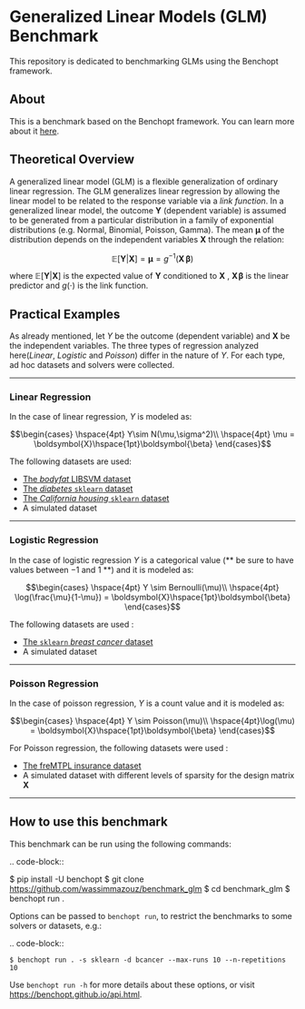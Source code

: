# **Generalized Linear Models** (GLM) Benchmark
This repository is dedicated to benchmarking GLMs using the Benchopt framework.

## **About**
This is a benchmark based on the Benchopt framework. You can learn more about it [here](https://benchopt.github.io/).

## **Theoretical Overview**
A generalized linear model (GLM) is a flexible generalization of ordinary linear regression. The GLM generalizes linear regression by allowing the linear model to be related to the response variable via a *link function*. In a generalized linear model, the outcome <span> $\mathbf{Y}$ </span> (dependent variable) is assumed to be generated from a particular distribution in a family of exponential distributions (e.g. Normal, Binomial, Poisson, Gamma). The mean <span> $\mathbf{\mu}$ </span> of the distribution depends on the independent variables <span> $\mathbf{X}$ </span> through the relation:

$$\mathbb{E}[\boldsymbol{Y}|\boldsymbol{X}] = \boldsymbol{\mu} = g^{-1}(\boldsymbol{X}\,\boldsymbol{\beta})$$

where <span> $\mathbb{E}[\boldsymbol{Y}|\boldsymbol{X}]$ </span> is the expected value of <span> $\boldsymbol{Y}$ </span> conditioned to <span> $\boldsymbol{X}$ </span>, <span> $\boldsymbol{X}\hspace{1pt}\boldsymbol{\beta}$ </span> is the linear predictor and <span> $g(\cdot)$ </span> is the link function.

##  **Practical Examples**
As already mentioned, let <span> $Y$ </span> be the outcome (dependent variable) and <span> $\mathbf{X}$ </span> be the independent variables. The three types of regression analyzed here(*Linear*, *Logistic* and *Poisson*) differ in the nature of $Y$. For each type, ad hoc datasets and solvers were collected.

------------------------

###  **Linear Regression**
In the case of linear regression, $Y$ is modeled as:

$$\begin{cases}
    \hspace{4pt} Y\sim N(\mu,\sigma^2)\\
    \hspace{4pt} \mu = \boldsymbol{X}\hspace{1pt}\boldsymbol{\beta}
\end{cases}$$

The following datasets are used:
* [The *bodyfat* LIBSVM dataset](https://www.csie.ntu.edu.tw/~cjlin/libsvmtools/datasets/regression.html)
* [The *diabetes* `sklearn` dataset](https://scikit-learn.org/stable/modules/generated/sklearn.datasets.load_diabetes.html)
* [The *California housing* `sklearn` dataset](https://scikit-learn.org/stable/modules/generated/sklearn.datasets.fetch_california_housing.html)
* A simulated dataset

------------------------

### **Logistic Regression**
In the case of logistic regression $Y$ is a categorical value (** be sure to have values between $-1$ and $1$ **) and it is modeled as:

$$\begin{cases}
    \hspace{4pt} Y \sim Bernoulli(\mu)\\
    \hspace{4pt} \log(\frac{\mu}{1-\mu}) = \boldsymbol{X}\hspace{1pt}\boldsymbol{\beta}
\end{cases}$$

The following datasets are used :
* [The `sklearn` *breast cancer* dataset](https://scikit-learn.org/stable/modules/generated/sklearn.datasets.load_breast_cancer.html)
* A simulated dataset

------------------------

### **Poisson Regression**
In the case of poisson regression, $Y$ is a count value and it is modeled as:

$$\begin{cases}
    \hspace{4pt} Y \sim Poisson(\mu)\\
    \hspace{4pt}\log(\mu) = \boldsymbol{X}\hspace{1pt}\boldsymbol{\beta}
\end{cases}$$

For Poisson regression, the following datasets were used :
* [The freMTPL insurance dataset](https://www.openml.org/search?type=data&status=active&id=41214)
* A simulated dataset with different levels of sparsity for the design matrix $\boldsymbol{X}$

------------------------

## How to use this benchmark

This benchmark can be run using the following commands:

.. code-block::

   $ pip install -U benchopt
   $ git clone https://github.com/wassimmazouz/benchmark_glm
   $ cd benchmark_glm
   $ benchopt run .

Options can be passed to ``benchopt run``, to restrict the benchmarks to some solvers or datasets, e.g.:

.. code-block::

	$ benchopt run . -s sklearn -d bcancer --max-runs 10 --n-repetitions 10


Use ``benchopt run -h`` for more details about these options, or visit https://benchopt.github.io/api.html.
